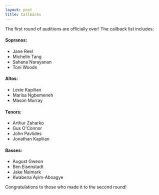 ```yaml
---
layout: post
title: Callbacks
---
```

The first round of auditions are officially over! The callback list includes:

#### Sopranos:
* Jane Reel
* Michelle Tang
* Sahana Narayanan
* Toni Woods

#### Altos:
* Lexie Kapilian
* Marisa Ngbemeneh
* Mason Murray

#### Tenors:
* Arthur Zaharko
* Gus O'Connor
* John Pavlides
* Jonathan Kapilian

#### Basses:
* August Gweon
* Ben Eisenstadt
* Jake Naimark
* Kwabena Ayim-Aboagye

Congratulations to those who made it to the second round!

